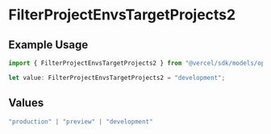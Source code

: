 # FilterProjectEnvsTargetProjects2

## Example Usage

```typescript
import { FilterProjectEnvsTargetProjects2 } from "@vercel/sdk/models/operations/filterprojectenvs.js";

let value: FilterProjectEnvsTargetProjects2 = "development";
```

## Values

```typescript
"production" | "preview" | "development"
```